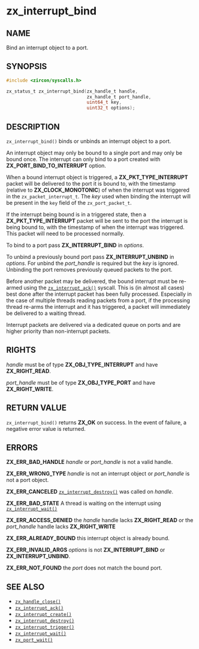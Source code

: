 # zx_interrupt_bind

## NAME

<!-- Contents of this heading updated by update-docs-from-fidl, do not edit. -->

Bind an interrupt object to a port.

## SYNOPSIS

<!-- Contents of this heading updated by update-docs-from-fidl, do not edit. -->

```c
#include <zircon/syscalls.h>

zx_status_t zx_interrupt_bind(zx_handle_t handle,
                              zx_handle_t port_handle,
                              uint64_t key,
                              uint32_t options);
```

## DESCRIPTION

`zx_interrupt_bind()` binds or unbinds an interrupt object to a port.

An interrupt object may only be bound to a single port and may only be bound once.
The interrupt can only bind to a port created with **ZX_PORT_BIND_TO_INTERRUPT**
option.

When a bound interrupt object is triggered, a **ZX_PKT_TYPE_INTERRUPT** packet will
be delivered to the port it is bound to, with the timestamp (relative to **ZX_CLOCK_MONOTONIC**)
of when the interrupt was triggered in the `zx_packet_interrupt_t`.  The *key* used
when binding the interrupt will be present in the `key` field of the `zx_port_packet_t`.

If the interrupt being bound is in a triggered state, then a
**ZX_PKT_TYPE_INTERRUPT** packet will be sent to the port the interrupt is being bound to,
with the timestamp of when the interrupt was triggered. This packet will need
to be processed normally.

To bind to a port pass **ZX_INTERRUPT_BIND** in *options*.

To unbind a previously bound port pass **ZX_INTERRUPT_UNBIND** in *options*. For unbind the
*port_handle* is required but the *key* is ignored. Unbinding the port removes previously
queued packets to the port.

Before another packet may be delivered, the bound interrupt must be re-armed using the
[`zx_interrupt_ack()`] syscall.  This is (in almost all cases) best done after the interrupt
packet has been fully processed.  Especially in the case of multiple threads reading
packets from a port, if the processing thread re-arms the interrupt and it has triggered,
a packet will immediately be delivered to a waiting thread.

Interrupt packets are delivered via a dedicated queue on ports and are higher priority
than non-interrupt packets.

## RIGHTS

<!-- Contents of this heading updated by update-docs-from-fidl, do not edit. -->

*handle* must be of type **ZX_OBJ_TYPE_INTERRUPT** and have **ZX_RIGHT_READ**.

*port_handle* must be of type **ZX_OBJ_TYPE_PORT** and have **ZX_RIGHT_WRITE**.

## RETURN VALUE

`zx_interrupt_bind()` returns **ZX_OK** on success. In the event
of failure, a negative error value is returned.

## ERRORS

**ZX_ERR_BAD_HANDLE** *handle* or *port_handle* is not a valid handle.

**ZX_ERR_WRONG_TYPE** *handle* is not an interrupt object or *port_handle* is not a port object.

**ZX_ERR_CANCELED**  [`zx_interrupt_destroy()`] was called on *handle*.

**ZX_ERR_BAD_STATE**  A thread is waiting on the interrupt using [`zx_interrupt_wait()`]

**ZX_ERR_ACCESS_DENIED** the *handle* handle lacks **ZX_RIGHT_READ** or the *port_handle* handle
lacks **ZX_RIGHT_WRITE**

**ZX_ERR_ALREADY_BOUND** this interrupt object is already bound.

**ZX_ERR_INVALID_ARGS** *options* is not **ZX_INTERRUPT_BIND** or **ZX_INTERRUPT_UNBIND**.

**ZX_ERR_NOT_FOUND** the *port* does not match the bound port.

## SEE ALSO

 - [`zx_handle_close()`]
 - [`zx_interrupt_ack()`]
 - [`zx_interrupt_create()`]
 - [`zx_interrupt_destroy()`]
 - [`zx_interrupt_trigger()`]
 - [`zx_interrupt_wait()`]
 - [`zx_port_wait()`]

<!-- References updated by update-docs-from-fidl, do not edit. -->

[`zx_handle_close()`]: handle_close.md
[`zx_interrupt_ack()`]: interrupt_ack.md
[`zx_interrupt_create()`]: interrupt_create.md
[`zx_interrupt_destroy()`]: interrupt_destroy.md
[`zx_interrupt_trigger()`]: interrupt_trigger.md
[`zx_interrupt_wait()`]: interrupt_wait.md
[`zx_port_wait()`]: port_wait.md

